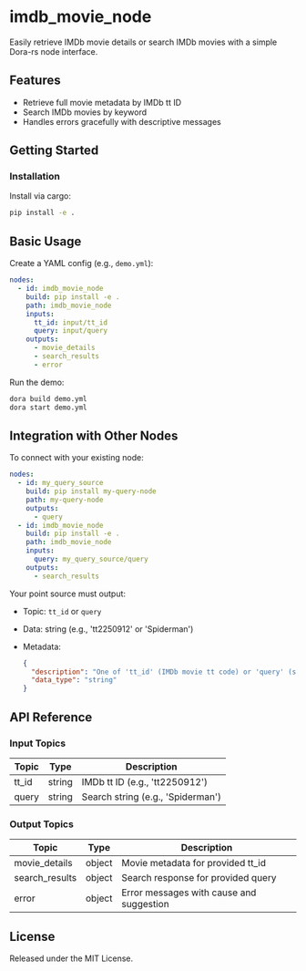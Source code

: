 # imdb_movie_node

Easily retrieve IMDb movie details or search IMDb movies with a simple Dora-rs node interface.

## Features
- Retrieve full movie metadata by IMDb tt ID
- Search IMDb movies by keyword
- Handles errors gracefully with descriptive messages

## Getting Started

### Installation
Install via cargo:
```bash
pip install -e .
```

## Basic Usage

Create a YAML config (e.g., `demo.yml`):

```yaml
nodes:
  - id: imdb_movie_node
    build: pip install -e .
    path: imdb_movie_node
    inputs:
      tt_id: input/tt_id
      query: input/query
    outputs:
      - movie_details
      - search_results
      - error
```

Run the demo:

```bash
dora build demo.yml
dora start demo.yml
```

## Integration with Other Nodes

To connect with your existing node:

```yaml
nodes:
  - id: my_query_source
    build: pip install my-query-node
    path: my-query-node
    outputs:
      - query
  - id: imdb_movie_node
    build: pip install -e .
    path: imdb_movie_node
    inputs:
      query: my_query_source/query
    outputs:
      - search_results
```

Your point source must output:

* Topic: `tt_id` or `query`
* Data: string (e.g., 'tt2250912' or 'Spiderman')
* Metadata:

  ```json
  {
    "description": "One of 'tt_id' (IMDb movie tt code) or 'query' (search keyword).",
    "data_type": "string"
  }
  ```

## API Reference

### Input Topics

| Topic   | Type   | Description                               |
|---------|--------|-------------------------------------------|
| tt_id   | string | IMDb tt ID (e.g., 'tt2250912')            |
| query   | string | Search string (e.g., 'Spiderman')         |

### Output Topics

| Topic          | Type   | Description                                    |
|----------------|--------|------------------------------------------------|
| movie_details  | object | Movie metadata for provided tt_id              |
| search_results | object | Search response for provided query             |
| error          | object | Error messages with cause and suggestion       |

## License

Released under the MIT License.
